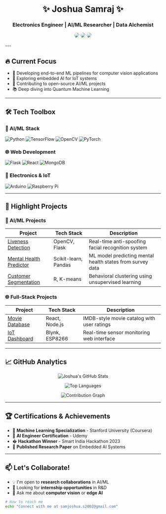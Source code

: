 

<h1 align="center">✨ Joshua Samraj ✨</h1>
<h3 align="center">Electronics Engineer | AI/ML Researcher | Data Alchemist</h3>

<p align="center">
  <a href="https://www.linkedin.com/in/joshua-samraj-j-64a316263"><img src="https://img.shields.io/badge/LinkedIn-0A66C2?style=for-the-badge&logo=linkedin&logoColor=white" style="transition: all 0.3s; border-radius: 8px;" onmouseover="this.style.transform='scale(1.05)';this.style.boxShadow='0 0 10px rgba(10,102,194,0.5)'" onmouseout="this.style.transform='scale(1)';this.style.boxShadow='none'"/></a>
  <a href="mailto:j.joshuasamraj@gmail.com"><img src="https://img.shields.io/badge/Gmail-EA4335?style=for-the-badge&logo=gmail&logoColor=white" style="transition: all 0.3s; border-radius: 8px;" onmouseover="this.style.transform='scale(1.05)';this.style.boxShadow='0 0 10px rgba(234,67,53,0.5)'" onmouseout="this.style.transform='scale(1)';this.style.boxShadow='none'"/></a>
  <a href="[YOUR_PORTFOLIO_URL_HERE](https://static-portfolio-six.vercel.app)"><img src="https://img.shields.io/badge/Portfolio-FF5722?style=for-the-badge&logo=about.me&logoColor=white" style="transition: all 0.3s; border-radius: 8px;" onmouseover="this.style.transform='scale(1.05)';this.style.boxShadow='0 0 10px rgba(255,87,34,0.5)'" onmouseout="this.style.transform='scale(1)';this.style.boxShadow='none'"/></a>
</p>
---

## 🔥 Current Focus

- 🧠 Developing end-to-end ML pipelines for computer vision applications  
- 📡 Exploring embedded AI for IoT systems  
- 🚀 Contributing to open-source AI/ML projects  
- 📚 Deep diving into Quantum Machine Learning  

---

## 🛠️ Tech Toolbox

### 🤖 AI/ML Stack
![Python](https://img.shields.io/badge/Python-3776AB?style=flat-square&logo=python&logoColor=white)
![TensorFlow](https://img.shields.io/badge/TensorFlow-FF6F00?style=flat-square&logo=tensorflow&logoColor=white)
![OpenCV](https://img.shields.io/badge/OpenCV-5C3EE8?style=flat-square&logo=opencv&logoColor=white)
![PyTorch](https://img.shields.io/badge/PyTorch-EE4C2C?style=flat-square&logo=pytorch&logoColor=white)

### 🌐 Web Development
![Flask](https://img.shields.io/badge/Flask-000000?style=flat-square&logo=flask&logoColor=white)
![React](https://img.shields.io/badge/React-61DAFB?style=flat-square&logo=react&logoColor=black)
![MongoDB](https://img.shields.io/badge/MongoDB-47A248?style=flat-square&logo=mongodb&logoColor=white)

### 🔌 Electronics & IoT
![Arduino](https://img.shields.io/badge/Arduino-00979D?style=flat-square&logo=arduino&logoColor=white)
![Raspberry Pi](https://img.shields.io/badge/Raspberry%20Pi-C51A4A?style=flat-square&logo=raspberrypi&logoColor=white)

---

## 🎯 Highlight Projects

### 🧠 AI/ML Projects
| Project | Tech Stack | Description |
|---------|------------|-------------|
| [Liveness Detection](https://github.com/Joshua-Samraj/Flask-Liviness-detection) | OpenCV, Flask | Real-time anti-spoofing facial recognition system |
| [Mental Health Predictor](https://github.com/Joshua-Samraj/mental_health_pred) | Scikit-learn, Pandas | ML model predicting mental health states from survey data |
| [Customer Segmentation](https://github.com/Joshua-Samraj/Customer_Segmentation_R) | R, K-means | Behavioral clustering using unsupervised learning |

### 🌐 Full-Stack Projects
| Project | Tech Stack | Description |
|---------|------------|-------------|
| [Movie Database](https://github.com/Joshua-Samraj/Movie-Database-v2.0) | React, Node.js | IMDB-style movie catalog with user ratings |
| [IoT Dashboard](https://github.com/Joshua-Samraj) | Blynk, ESP8266 | Real-time sensor monitoring web interface |

---

## 📈 GitHub Analytics

<div align="center">
  
  ![Joshua's GitHub Stats](https://github-readme-stats.vercel.app/api?username=Joshua-Samraj&show_icons=true&count_private=true&theme=radical&hide_border=true)
  
  ![Top Languages](https://github-readme-stats.vercel.app/api/top-langs/?username=Joshua-Samraj&layout=compact&theme=radical&hide_border=true)
  
  ![Contribution Graph](https://github-readme-activity-graph.vercel.app/graph?username=Joshua-Samraj&theme=react-dark&hide_border=true&area=true)

</div>

---

## 🏆 Certifications & Achievements

- 🥇 **Machine Learning Specialization** - Stanford University (Coursera)
- 🥈 **AI Engineer Certification** - Udemy
- � **Hackathon Winner** - Smart India Hackathon 2023
- 📜 **Published Research Paper** on Embedded AI Systems

---

## 📫 Let's Collaborate!

- 💡 I'm open to **research collaborations** in AI/ML
- 🤝 Looking for **internship opportunities** in R&D
- 💬 Ask me about **computer vision** or **edge AI**

```bash
# How to reach me
echo "Connect with me at samjoshua.s2002@gmail.com"
